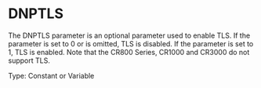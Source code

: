 # DNPTLS

The DNPTLS parameter is an optional parameter used to enable TLS. If the parameter is set to 0 or is omitted, TLS is disabled. If the parameter is set to 1, TLS is enabled. Note that the CR800 Series, CR1000 and CR3000 do not support TLS.

Type: Constant or Variable
